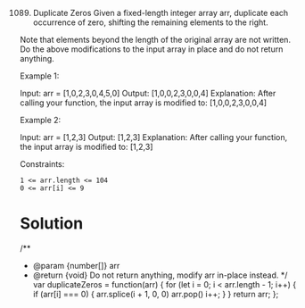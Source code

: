 1089. Duplicate Zeros
Given a fixed-length integer array arr, duplicate each occurrence of zero, shifting the remaining elements to the right.

Note that elements beyond the length of the original array are not written. Do the above modifications to the input array in place and do not return anything.

 

Example 1:

Input: arr = [1,0,2,3,0,4,5,0]
Output: [1,0,0,2,3,0,0,4]
Explanation: After calling your function, the input array is modified to: [1,0,0,2,3,0,0,4]

Example 2:

Input: arr = [1,2,3]
Output: [1,2,3]
Explanation: After calling your function, the input array is modified to: [1,2,3]

 

Constraints:

    1 <= arr.length <= 104
    0 <= arr[i] <= 9

# Solution
/**
 * @param {number[]} arr
 * @return {void} Do not return anything, modify arr in-place instead.
 */
var duplicateZeros = function(arr) {
    for (let i = 0; i < arr.length - 1; i++) {
        if (arr[i] === 0) {
            arr.splice(i + 1, 0, 0)
            arr.pop()
            i++;
        }
    }
    return arr;
};
